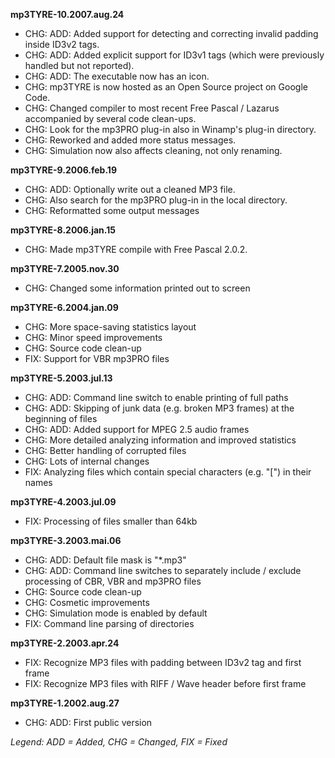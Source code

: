 **mp3TYRE-10.2007.aug.24**
  * CHG: ADD: Added support for detecting and correcting invalid padding inside ID3v2 tags.
  * CHG: ADD: Added explicit support for ID3v1 tags (which were previously handled but not
    reported).
  * CHG: ADD: The executable now has an icon.
  * CHG: mp3TYRE is now hosted as an Open Source project on Google Code.
  * CHG: Changed compiler to most recent Free Pascal / Lazarus accompanied by several
    code clean-ups.
  * CHG: Look for the mp3PRO plug-in also in Winamp's plug-in directory.
  * CHG: Reworked and added more status messages.
  * CHG: Simulation now also affects cleaning, not only renaming.

**mp3TYRE-9.2006.feb.19**
  * CHG: ADD: Optionally write out a cleaned MP3 file.
  * CHG: Also search for the mp3PRO plug-in in the local directory.
  * CHG: Reformatted some output messages

**mp3TYRE-8.2006.jan.15**
  * CHG: Made mp3TYRE compile with Free Pascal 2.0.2.

**mp3TYRE-7.2005.nov.30**
  * CHG: Changed some information printed out to screen

**mp3TYRE-6.2004.jan.09**
  * CHG: More space-saving statistics layout
  * CHG: Minor speed improvements
  * CHG: Source code clean-up
  * FIX: Support for VBR mp3PRO files

**mp3TYRE-5.2003.jul.13**
  * CHG: ADD: Command line switch to enable printing of full paths
  * CHG: ADD: Skipping of junk data (e.g. broken MP3 frames) at the beginning of files
  * CHG: ADD: Added support for MPEG 2.5 audio frames
  * CHG: More detailed analyzing information and improved statistics
  * CHG: Better handling of corrupted files
  * CHG: Lots of internal changes
  * FIX: Analyzing files which contain special characters (e.g. "[") in their names

**mp3TYRE-4.2003.jul.09**
  * FIX: Processing of files smaller than 64kb

**mp3TYRE-3.2003.mai.06**
  * CHG: ADD: Default file mask is "*.mp3"
  * CHG: ADD: Command line switches to separately include / exclude processing of CBR, VBR
    and mp3PRO files
  * CHG: Source code clean-up
  * CHG: Cosmetic improvements
  * CHG: Simulation mode is enabled by default
  * FIX: Command line parsing of directories

**mp3TYRE-2.2003.apr.24**
  * FIX: Recognize MP3 files with padding between ID3v2 tag and first frame
  * FIX: Recognize MP3 files with RIFF / Wave header before first frame

**mp3TYRE-1.2002.aug.27**
  * CHG: ADD: First public version

_Legend: ADD = Added, CHG = Changed, FIX = Fixed_
